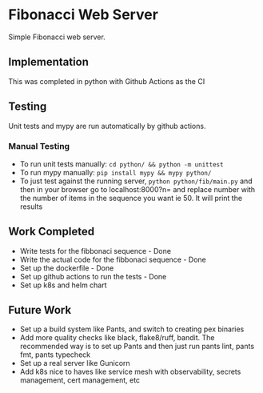 # Fibonacci Web Server
Simple Fibonacci web server.

## Implementation
This was completed in python with Github Actions as the CI

## Testing
Unit tests and mypy are run automatically by github actions.

### Manual Testing
- To run unit tests manually: `cd python/ && python -m unittest`
- To run mypy manually: `pip install mypy && mypy python/`
- To just test against the running server, `python python/fib/main.py` and then in your browser go to localhost:8000?n=<number> and replace number with the number of items in the sequence you want ie 50. It will print the results

## Work Completed
- Write tests for the fibbonaci sequence - Done
- Write the actual code for the fibbonaci sequence - Done
- Set up the dockerfile - Done
- Set up github actions to run the tests - Done
- Set up k8s and helm chart

## Future Work
- Set up a build system like Pants, and switch to creating pex binaries
- Add more quality checks like black, flake8/ruff, bandit. The recommended way is to set up Pants and then just run pants lint, pants fmt, pants typecheck
- Set up a real server like Gunicorn
- Add k8s nice to haves like service mesh with observability, secrets management, cert management, etc


